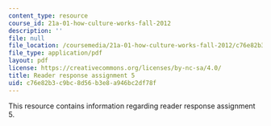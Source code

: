 ```yaml
---
content_type: resource
course_id: 21a-01-how-culture-works-fall-2012
description: ''
file: null
file_location: /coursemedia/21a-01-how-culture-works-fall-2012/c76e82b3c9bc8d56b3e8a946bc2df78f_MIT21A_01F12_assignment_5.pdf
file_type: application/pdf
layout: pdf
license: https://creativecommons.org/licenses/by-nc-sa/4.0/
title: Reader response assignment 5
uid: c76e82b3-c9bc-8d56-b3e8-a946bc2df78f
---
```

This resource contains information regarding reader response assignment 5.